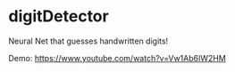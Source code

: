 # digitDetector
Neural Net that guesses handwritten digits!

Demo:
https://www.youtube.com/watch?v=Vw1Ab6IW2HM
